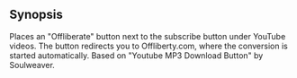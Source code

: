 ## Synopsis

Places an "Offliberate" button next to the subscribe button under YouTube videos. The button redirects you to Offliberty.com, where the conversion is started automatically. Based on "Youtube MP3 Download Button" by Soulweaver.


